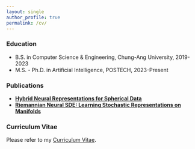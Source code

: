 ```yaml
---
layout: single
author_profile: true
permalink: /cv/
---
```


### Education
* B.S. in Computer Science & Engineering, Chung-Ang University, 2019-2023
* M.S. - Ph.D. in Artificial Intelligence, POSTECH, 2023-Present


### Publications
- **[Hybrid Neural Representations for Spherical Data](https://arxiv.org/abs/2402.05965)**
- **[Riemannian Neural SDE: Learning Stochastic Representations on Manifolds](https://proceedings.neurips.cc/paper_files/paper/2022/hash/098491b37deebbe6c007e69815729e09-Abstract-Conference.html)**
  
### Curriculum Vitae
Please refer to my [Curriculum Vitae](/assets/pdf/My_resume_template.pdf).